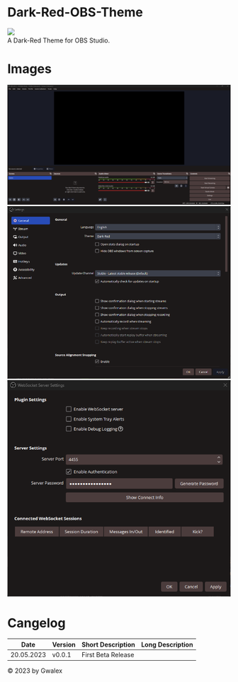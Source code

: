 # Dark-Red-OBS-Theme
![](https://github.com/GwalexOfficial/Dark-Red-OBS-Theme/blob/8577356393158b158ec086c4bad4631647b04efb/Dark-Red-Logo.png)  
A Dark-Red Theme for OBS Studio.
 
# Images
![Scene](https://github.com/GwalexOfficial/Dark-Red-OBS-Theme/blob/245c547c3c97c82e6c71b98024014907ec975115/images/OBS-Theme-Dark-Red-v0.0.1-Beta-EN-Scene.png)
![Settings](https://github.com/GwalexOfficial/Dark-Red-OBS-Theme/blob/245c547c3c97c82e6c71b98024014907ec975115/images/OBS-Theme-Dark-Red-v0.0.1-Beta-EN-Settings.png)
![Websocket](https://github.com/GwalexOfficial/Dark-Red-OBS-Theme/blob/245c547c3c97c82e6c71b98024014907ec975115/images/OBS-Theme-Dark-Red-v0.0.1-Beta-EN-Websocket.png)

# Cangelog
|Date|Version|Short Description|Long Description|
|---|---|---|---|
|20.05.2023|v0.0.1|First Beta Release|   |

© 2023 by Gwalex

